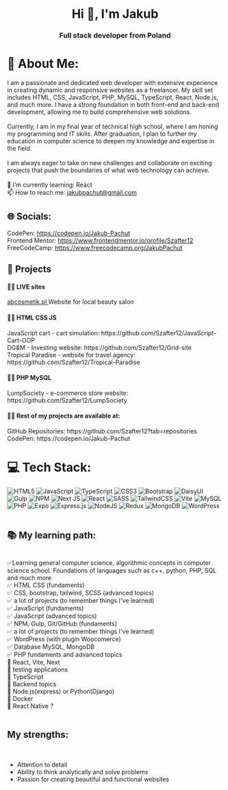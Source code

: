 <h1 align="center">Hi 👋, I'm Jakub</h1>
<h3 align="center">Full stack developer from Poland</h3>

# 💫 About Me:
I am a passionate and dedicated web developer with extensive experience in creating dynamic and responsive websites as a freelancer. My skill set includes HTML, CSS, JavaScript, PHP, MySQL, TypeScript, React, Node.js, and much more. I have a strong foundation in both front-end and back-end development, allowing me to build comprehensive web solutions.
<br><br>
Currently, I am in my final year of technical high school, where I am honing my programming and IT skills. After graduation, I plan to further my education in computer science to deepen my knowledge and expertise in the field.
<br><br>
I am always eager to take on new challenges and collaborate on exciting projects that push the boundaries of what web technology can achieve.
<br><br>
🌱 I’m currently learning: React
<br>
📫 How to reach me: jakubpachut@gmail.com
## 🌐 Socials:
CodePen: https://codepen.io/Jakub-Pachut
<br>
Frontend Mentor: https://www.frontendmentor.io/profile/Szafter12
<br>
FreeCodeCamp: https://www.freecodecamp.org/JakubPachut
## 🧩 Projects
<h4>👨‍💻 LIVE sites</h4> 
<a href="https://abcosmetik.pl/" target="_blank">abcosmetik.pl </a><span> Website for local beauty salon</span> 
<br>
<h4>👨‍💻 HTML CSS JS</h4>
JavaScript cart - cart simulation: https://github.com/Szafter12/JavaScript-Cart-OOP
<br>
DG&M - Investing website: https://github.com/Szafter12/Grid-site
<br>
Tropical Paradise - website for travel agency: https://github.com/Szafter12/Tropical-Paradise
<br>
<h4>👨‍💻 PHP MySQL</h4>
LumpSociety - e-commerce store website: https://github.com/Szafter12/LumpSociety
<br>
<h4>👨‍💻 Rest of my projects are available at:</h4>
GitHub Repositories: https://github.com/Szafter12?tab=repositories
<br>
CodePen: https://codepen.io/Jakub-Pachut

# 💻 Tech Stack:
![HTML5](https://img.shields.io/badge/html5-%23E34F26.svg?style=for-the-badge&logo=html5&logoColor=white) ![JavaScript](https://img.shields.io/badge/javascript-%23323330.svg?style=for-the-badge&logo=javascript&logoColor=%23F7DF1E) ![TypeScript](https://img.shields.io/badge/typescript-%23007ACC.svg?style=for-the-badge&logo=typescript&logoColor=white) ![CSS3](https://img.shields.io/badge/css3-%231572B6.svg?style=for-the-badge&logo=css3&logoColor=white) ![Bootstrap](https://img.shields.io/badge/bootstrap-%238511FA.svg?style=for-the-badge&logo=bootstrap&logoColor=white) ![DaisyUI](https://img.shields.io/badge/daisyui-5A0EF8?style=for-the-badge&logo=daisyui&logoColor=white) ![Gulp](https://img.shields.io/badge/GULP-%23CF4647.svg?style=for-the-badge&logo=gulp&logoColor=white) ![NPM](https://img.shields.io/badge/NPM-%23CB3837.svg?style=for-the-badge&logo=npm&logoColor=white) ![Next JS](https://img.shields.io/badge/Next-black?style=for-the-badge&logo=next.js&logoColor=white) ![React](https://img.shields.io/badge/react-%2320232a.svg?style=for-the-badge&logo=react&logoColor=%2361DAFB) ![SASS](https://img.shields.io/badge/SASS-hotpink.svg?style=for-the-badge&logo=SASS&logoColor=white) ![TailwindCSS](https://img.shields.io/badge/tailwindcss-%2338B2AC.svg?style=for-the-badge&logo=tailwind-css&logoColor=white) ![Vite](https://img.shields.io/badge/vite-%23646CFF.svg?style=for-the-badge&logo=vite&logoColor=white) ![MySQL](https://img.shields.io/badge/mysql-%2300000f.svg?style=for-the-badge&logo=mysql&logoColor=white) ![PHP](https://img.shields.io/badge/php-%23777BB4.svg?style=for-the-badge&logo=php&logoColor=white)
![Expo](https://img.shields.io/badge/expo-1C1E24?style=for-the-badge&logo=expo&logoColor=#D04A37) ![Express.js](https://img.shields.io/badge/express.js-%23404d59.svg?style=for-the-badge&logo=express&logoColor=%2361DAFB) ![NodeJS](https://img.shields.io/badge/node.js-6DA55F?style=for-the-badge&logo=node.js&logoColor=white) ![Redux](https://img.shields.io/badge/redux-%23593d88.svg?style=for-the-badge&logo=redux&logoColor=white) ![MongoDB](https://img.shields.io/badge/MongoDB-%234ea94b.svg?style=for-the-badge&logo=mongodb&logoColor=white) ![WordPress](https://img.shields.io/badge/WordPress-%23117AC9.svg?style=for-the-badge&logo=WordPress&logoColor=white)
<br><br>

## 📚 My learning path:
<br>
✅Learning general computer science, algorithmic concepts in computer science school. Foundations of languages such as c++, python, PHP, SQL and much more
<br>
✅ HTML CSS (fundaments)
<br>
✅ CSS, bootstrap, tailwind, SCSS (advanced topics)
<br>
✅ a lot of projects (to remember things I've learned)
<br>
✅ JavaScript (fundaments)
<br>
✅ JavaScript (advanced topics)
<br>
✅ NPM, Gulp, Git/GitHub (fundaments)
<br>
✅ a lot of projects (to remember things I've learned)
<br>
✅ WordPress (with plugin Woocomerce)
<br>
✅ Database MySQL, MongoDB
<br>
✅ PHP fundaments and advanced topics
<br>
📄 React, Vite, Next
<br>
📄 testing applications
<br>
📄 TypeScript
<br>
📄 Backend topics
<br>
📄 Node.js(express) or Python(Django)
<br>
📄 Docker
<br>
📄 React Native ?
<br><br>

## My strengths:
<br>
<ul>
  <li>Attention to detail</li>
  <li>Ability to think analytically and solve problems</li>
  <li>Passion for creating beautiful and functional websites</li>
</ul>
